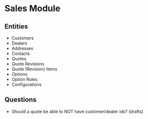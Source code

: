 # Sales Module

## Entities

- Customers
- Dealers
- Addresses
- Contacts
- Quotes
- Quote Revisions
- Quote (Revision) Items
- Options
- Option Rules
- Configurations

## Questions

- Should a quote be able to NOT have customer/dealer ids? (drafts)
